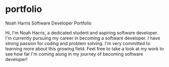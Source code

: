 # portfolio
Noah Harris Software Developer Portfolio

Hi, I'm Noah Harris, a dedicated student and aspiring software developer. I'm currently pursuing my career in becoming a software developer. I have strong passion for coding and problem solving. I'm very committed to learning more about this growing field. Feel free to take a look at my work to see how far I'm coming along in my journey of becoming software developer!
